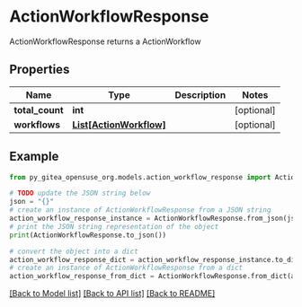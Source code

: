 # ActionWorkflowResponse

ActionWorkflowResponse returns a ActionWorkflow

## Properties

Name | Type | Description | Notes
------------ | ------------- | ------------- | -------------
**total_count** | **int** |  | [optional] 
**workflows** | [**List[ActionWorkflow]**](ActionWorkflow.md) |  | [optional] 

## Example

```python
from py_gitea_opensuse_org.models.action_workflow_response import ActionWorkflowResponse

# TODO update the JSON string below
json = "{}"
# create an instance of ActionWorkflowResponse from a JSON string
action_workflow_response_instance = ActionWorkflowResponse.from_json(json)
# print the JSON string representation of the object
print(ActionWorkflowResponse.to_json())

# convert the object into a dict
action_workflow_response_dict = action_workflow_response_instance.to_dict()
# create an instance of ActionWorkflowResponse from a dict
action_workflow_response_from_dict = ActionWorkflowResponse.from_dict(action_workflow_response_dict)
```
[[Back to Model list]](../README.md#documentation-for-models) [[Back to API list]](../README.md#documentation-for-api-endpoints) [[Back to README]](../README.md)


